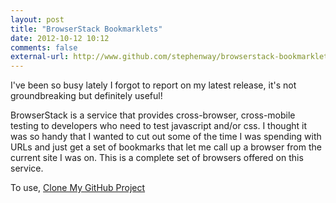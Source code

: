 ```yaml
---
layout: post
title: "BrowserStack Bookmarklets"
date: 2012-10-12 10:12
comments: false
external-url: http://www.github.com/stephenway/browserstack-bookmarklets
---
```

I've been so busy lately I forgot to report on my latest release, it's not groundbreaking but definitely useful!

BrowserStack is a service that provides cross-browser, cross-mobile testing to developers who need to test javascript and/or css. I thought it was so handy that I wanted to cut out some of the time I was spending with URLs and just get a set of bookmarks that let me call up a browser from the current site I was on. This is a complete set of browsers offered on this service.

To use, [Clone My GitHub Project](http://www.github.com/stephenway/browserstack-bookmarklets)